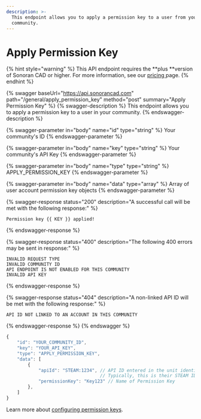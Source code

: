 ```yaml
---
description: >-
  This endpoint allows you to apply a permission key to a user from your
  community.
---
```


# Apply Permission Key

{% hint style="warning" %}
This API endpoint requires the **plus **version of Sonoran CAD or higher. For more information, see our [pricing ](../../../../pricing/faq/)page.
{% endhint %}

{% swagger baseUrl="https://api.sonorancad.com" path="/general/apply_permission_key" method="post" summary="Apply Permission Key" %}
{% swagger-description %}
This endpoint allows you to apply a permission key to a user in your community.
{% endswagger-description %}

{% swagger-parameter in="body" name="id" type="string" %}
Your community's ID
{% endswagger-parameter %}

{% swagger-parameter in="body" name="key" type="string" %}
Your community's API Key
{% endswagger-parameter %}

{% swagger-parameter in="body" name="type" type="string" %}
APPLY_PERMISSION_KEY
{% endswagger-parameter %}

{% swagger-parameter in="body" name="data" type="array" %}
Array of user account permission key objects
{% endswagger-parameter %}

{% swagger-response status="200" description="A successful call will be met with the following response:" %}
```
Permission key {{ KEY }} applied!
```
{% endswagger-response %}

{% swagger-response status="400" description="The following 400 errors may be sent in response:" %}
```http
INVALID REQUEST TYPE
INVALID COMMUNITY ID
API ENDPOINT IS NOT ENABLED FOR THIS COMMUNITY
INVALID API KEY
```
{% endswagger-response %}

{% swagger-response status="404" description="A non-linked API ID will be met with the following response:" %}
```
API ID NOT LINKED TO AN ACCOUNT IN THIS COMMUNITY
```
{% endswagger-response %}
{% endswagger %}

```javascript
{
    "id": "YOUR_COMMUNITY_ID",
    "key": "YOUR_API_KEY",
    "type": "APPLY_PERMISSION_KEY",
    "data": [
        {
            "apiId": "STEAM:1234", // API ID entered in the unit identifiers
                                   // Typically, this is their STEAM ID
            "permissionKey": "Key123" // Name of Permission Key
        },
    ]
}
```

Learn more about [configuring permission keys](../../../../tutorials/getting-started/permissions.md).
